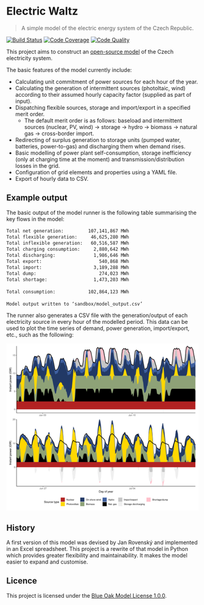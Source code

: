 # Electric Waltz

> A simple model of the electric energy system of the Czech Republic.

[![Build Status][build-image]][build-url]
[![Code Coverage][coverage-image]][coverage-url]
[![Code Quality][quality-image]][quality-url]

This project aims to construct an [open-source model](https://en.m.wikipedia.org/wiki/Open_energy_system_models) of the Czech electricity system.

The basic features of the model currently include:

-   Calculating unit commitment of power sources for each hour of the year.
-   Calculating the generation of intermittent sources (photoltaic, wind) according to their assumed hourly capacity factor (supplied as part of input).
-   Dispatching flexible sources, storage and import/export in a specified merit order.
    -   The default merit order is as follows: baseload and intermittent sources (nuclear, PV, wind) → storage → hydro → biomass → natural gas → cross-border import.
-   Redirecting of surplus generation to storage units (pumped water, batteries, power-to-gas) and discharging them when demand rises.
-   Basic modelling of power plant self-consumption, storage inefficiency (only at charging time at the moment) and transmission/distribution losses in the grid.
-   Configuration of grid elements and properties using a YAML file.
-   Export of hourly data to CSV.

## Example output

The basic output of the model runner is the following table summarising the key flows in the model:

    Total net generation:         107,141,867 MWh
    Total flexible generation:     46,625,280 MWh
    Total inflexible generation:   60,516,587 MWh
    Total charging consumption:     2,880,642 MWh
    Total discharging:              1,986,646 MWh
    Total export:                     540,868 MWh
    Total import:                   3,189,288 MWh
    Total dump:                       274,023 MWh
    Total shortage:                 1,473,203 MWh

    Total consumption:            102,864,123 MWh

    Model output written to ‘sandbox/model_output.csv’

The runner also generates a CSV file with the generation/output of each electricity source in every hour of the modelled period. This data can be used to plot the time series of demand, power generation, import/export, etc., such as the following:

![Stacked area chart showing in two rows the progress of electricity generation in two fortnights of the hypothetical year 2050.](https://raw.githubusercontent.com/mgrabovsky/electric-waltz/main/docs/model-generation-2050.png)

## History

A first version of this model was devised by Jan Rovenský and implemented in an Excel spreadsheet. This project is a rewrite of that model in Python which provides greater flexibility and maintainability. It makes the model easier to expand and customise.

## Licence

This project is licensed under the [Blue Oak Model License 1.0.0](https://blueoakcouncil.org/license/1.0.0).

<!-- Badges -->

[build-image]: https://github.com/mgrabovsky/electric-waltz/actions/workflows/build.yml/badge.svg
[build-url]: https://github.com/mgrabovsky/electric-waltz/actions/workflows/build.yml
[coverage-image]: https://codecov.io/gh/mgrabovsky/electric-waltz/branch/main/graph/badge.svg
[coverage-url]: https://codecov.io/gh/mgrabovsky/electric-waltz
[quality-image]: https://api.codeclimate.com/v1/badges/5fa295edef142fc90ddd/maintainability
[quality-url]: https://codeclimate.com/github/mgrabovsky/electric-waltz
